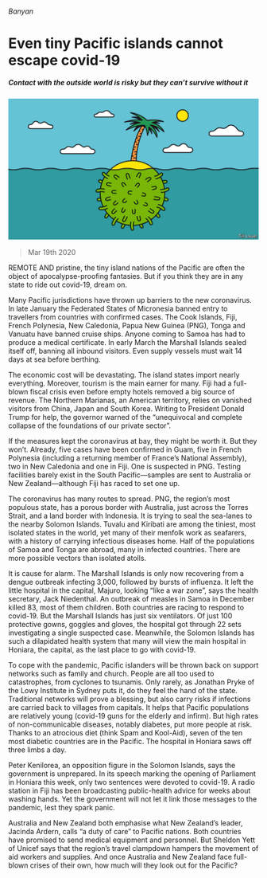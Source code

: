 ###### Banyan

# Even tiny Pacific islands cannot escape covid-19 

##### Contact with the outside world is risky but they can’t survive without it 

![image](images/20200321_ASD001_0.jpg) 

> Mar 19th 2020 

REMOTE AND pristine, the tiny island nations of the Pacific are often the object of apocalypse-proofing fantasies. But if you think they are in any state to ride out covid-19, dream on.

Many Pacific jurisdictions have thrown up barriers to the new coronavirus. In late January the Federated States of Micronesia banned entry to travellers from countries with confirmed cases. The Cook Islands, Fiji, French Polynesia, New Caledonia, Papua New Guinea (PNG), Tonga and Vanuatu have banned cruise ships. Anyone coming to Samoa has had to produce a medical certificate. In early March the Marshall Islands sealed itself off, banning all inbound visitors. Even supply vessels must wait 14 days at sea before berthing.


The economic cost will be devastating. The island states import nearly everything. Moreover, tourism is the main earner for many. Fiji had a full-blown fiscal crisis even before empty hotels removed a big source of revenue. The Northern Marianas, an American territory, relies on vanished visitors from China, Japan and South Korea. Writing to President Donald Trump for help, the governor warned of the “unequivocal and complete collapse of the foundations of our private sector”.

If the measures kept the coronavirus at bay, they might be worth it. But they won’t. Already, five cases have been confirmed in Guam, five in French Polynesia (including a returning member of France’s National Assembly), two in New Caledonia and one in Fiji. One is suspected in PNG. Testing facilities barely exist in the South Pacific—samples are sent to Australia or New Zealand—although Fiji has raced to set one up.

The coronavirus has many routes to spread. PNG, the region’s most populous state, has a porous border with Australia, just across the Torres Strait, and a land border with Indonesia. It is trying to seal the sea-lanes to the nearby Solomon Islands. Tuvalu and Kiribati are among the tiniest, most isolated states in the world, yet many of their menfolk work as seafarers, with a history of carrying infectious diseases home. Half of the populations of Samoa and Tonga are abroad, many in infected countries. There are more possible vectors than isolated atolls.

It is cause for alarm. The Marshall Islands is only now recovering from a dengue outbreak infecting 3,000, followed by bursts of influenza. It left the little hospital in the capital, Majuro, looking “like a war zone”, says the health secretary, Jack Niedenthal. An outbreak of measles in Samoa in December killed 83, most of them children. Both countries are racing to respond to covid-19. But the Marshall Islands has just six ventilators. Of just 100 protective gowns, goggles and gloves, the hospital got through 22 sets investigating a single suspected case. Meanwhile, the Solomon Islands has such a dilapidated health system that many will view the main hospital in Honiara, the capital, as the last place to go with covid-19.

To cope with the pandemic, Pacific islanders will be thrown back on support networks such as family and church. People are all too used to catastrophes, from cyclones to tsunamis. Only rarely, as Jonathan Pryke of the Lowy Institute in Sydney puts it, do they feel the hand of the state. Traditional networks will prove a blessing, but also carry risks if infections are carried back to villages from capitals. It helps that Pacific populations are relatively young (covid-19 guns for the elderly and infirm). But high rates of non-communicable diseases, notably diabetes, put more people at risk. Thanks to an atrocious diet (think Spam and Kool-Aid), seven of the ten most diabetic countries are in the Pacific. The hospital in Honiara saws off three limbs a day.

Peter Kenilorea, an opposition figure in the Solomon Islands, says the government is unprepared. In its speech marking the opening of Parliament in Honiara this week, only two sentences were devoted to covid-19. A radio station in Fiji has been broadcasting public-health advice for weeks about washing hands. Yet the government will not let it link those messages to the pandemic, lest they spark panic.

Australia and New Zealand both emphasise what New Zealand’s leader, Jacinda Ardern, calls “a duty of care” to Pacific nations. Both countries have promised to send medical equipment and personnel. But Sheldon Yett of Unicef says that the region’s travel clampdown hampers the movement of aid workers and supplies. And once Australia and New Zealand face full-blown crises of their own, how much will they look out for the Pacific?

